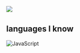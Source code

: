 <a href="https://instagram.com/cerenylmz460"><img src="https://img.shields.io/badge/@cerenylmz460-8b72ff?style=flat&logo=Instagram&logoColor=white"/></a> &nbsp;
## languages I know

![JavaScript](https://img.shields.io/badge/-JavaScript-05122A?style=flat&logo=javascript)&nbsp;
